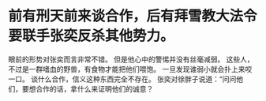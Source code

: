 # 前有刑天前来谈合作，后有拜雪教大法令要联手张奕反杀其他势力。
眼前的形势对张奕而言非常不错。
但是他心中的警惕并没有丝毫减弱。
这些人，不过是一群嗜血的野兽，有食物才能把他们喂饱。
一旦发现谁弱小就会扑上来咬一口。
谈什么合作，信义这种东西完全不存在。
张奕对徐胖子说道：“问问他们，要想合作的话，拿什么来证明他们的诚意？

